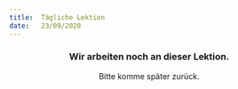 ```yaml
---
title:  Tägliche Lektion
date:   23/09/2020
---
```


### <center>Wir arbeiten noch an dieser Lektion.</center>
<center>Bitte komme später zurück.</center>